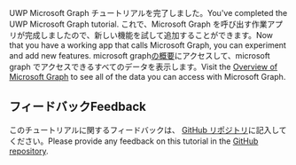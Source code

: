<!-- markdownlint-disable MD002 MD041 -->

<span data-ttu-id="4c2da-101">UWP Microsoft Graph チュートリアルを完了しました。</span><span class="sxs-lookup"><span data-stu-id="4c2da-101">You've completed the UWP Microsoft Graph tutorial.</span></span> <span data-ttu-id="4c2da-102">これで、Microsoft Graph を呼び出す作業アプリが完成しましたので、新しい機能を試して追加することができます。</span><span class="sxs-lookup"><span data-stu-id="4c2da-102">Now that you have a working app that calls Microsoft Graph, you can experiment and add new features.</span></span> <span data-ttu-id="4c2da-103">microsoft graph[の概要](/graph/overview)にアクセスして、microsoft graph でアクセスできるすべてのデータを表示します。</span><span class="sxs-lookup"><span data-stu-id="4c2da-103">Visit the [Overview of Microsoft Graph](/graph/overview) to see all of the data you can access with Microsoft Graph.</span></span>

## <a name="feedback"></a><span data-ttu-id="4c2da-104">フィードバック</span><span class="sxs-lookup"><span data-stu-id="4c2da-104">Feedback</span></span>

<span data-ttu-id="4c2da-105">このチュートリアルに関するフィードバックは、 [GitHub リポジトリ](https://github.com/microsoftgraph/msgraph-training-uwp)に記入してください。</span><span class="sxs-lookup"><span data-stu-id="4c2da-105">Please provide any feedback on this tutorial in the [GitHub repository](https://github.com/microsoftgraph/msgraph-training-uwp).</span></span>